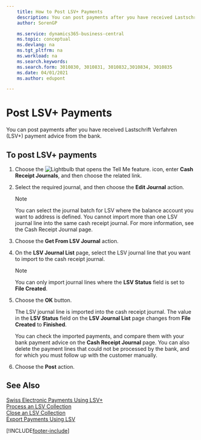 ```yaml
---
    title: How to Post LSV+ Payments
    description: You can post payments after you have received Lastschrift Verfahren (LSV+) payment advice from the bank.
    author: SorenGP

    ms.service: dynamics365-business-central
    ms.topic: conceptual
    ms.devlang: na
    ms.tgt_pltfrm: na
    ms.workload: na
    ms.search.keywords:
    ms.search.form: 3010830, 3010831, 3010832,3010834, 3010835
    ms.date: 04/01/2021
    ms.author: edupont

---
```

# Post LSV+ Payments
You can post payments after you have received Lastschrift Verfahren (LSV+) payment advice from the bank.  

## To post LSV+ payments  

1.  Choose the ![Lightbulb that opens the Tell Me feature.](../../media/ui-search/search_small.png "Tell me what you want to do") icon, enter **Cash Receipt Journals**, and then choose the related link.  
2.  Select the required journal, and then choose the **Edit Journal** action.  

    > [!NOTE]  
    >  You can select the journal batch for LSV where the balance account you want to address is defined. You cannot import more than one LSV journal line into the same cash receipt journal. For more information, see the Cash Receipt Journal page.  

3.  Choose the **Get From LSV Journal** action.  
4.  On the **LSV Journal List** page, select the LSV journal line that you want to import to the cash receipt journal.  

    > [!NOTE]  
    >  You can only import journal lines where the **LSV Status** field is set to **File Created**.  

5.  Choose the **OK** button.  

    The LSV journal line is imported into the cash receipt journal. The value in the **LSV Status** field on the **LSV Journal List** page changes from **File Created** to **Finished**.  

    You can check the imported payments, and compare them with your bank payment advice on the **Cash Receipt Journal** page. You can also delete the payment lines that could not be processed by the bank, and for which you must follow up with the customer manually.  

6.  Choose the **Post** action.  

## See Also  
 [Swiss Electronic Payments Using LSV+](swiss-electronic-payments-using-lsv-.md)   
 [Process an LSV Collection](how-to-process-an-lsv-collection.md)   
 [Close an LSV Collection](how-to-close-an-lsv-collection.md)   
 [Export Payments Using LSV](how-to-export-payments-using-lsv.md) 


[!INCLUDE[footer-include](../../includes/footer-banner.md)]